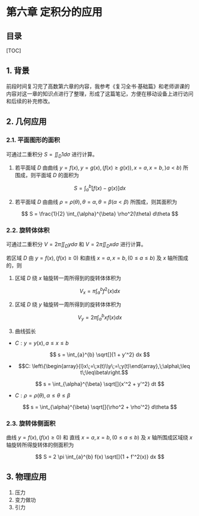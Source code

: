 # 第六章 定积分的应用

## 目录

[TOC]

## 1. 背景

前段时间复习完了高数第六章的内容，我参考《复习全书·基础篇》和老师讲课的内容对这一章的知识点进行了整理，形成了这篇笔记，方便在移动设备上进行访问和后续的补充修改。

## 2. 几何应用

### 2.1. 平面图形的面积

可通过二重积分 $S = \iint_D 1 d \sigma$ 进行计算。

1. 若平面域 $D$ 由曲线 $y = f(x), y=g(x), (f(x) \ge g(x)), x = a, x = b, )a < b)$ 所围成，则平面域 $D$ 的面积为

$$
S = \int_{a}^{b} [f(x) - g(x)] dx
$$

2. 若平面域 $D$ 由曲线 $\rho = \rho(\theta), \theta = \alpha, \theta = \beta(\alpha < \beta)$ 所围成，则其面积为

$$
S = \frac{1}{2} \int_{\alpha}^{\beta} \rho^2(\theta) d\theta
$$

### 2.2. 旋转体体积

可通过二重积分 $V =  2\pi \iint_D y d \sigma$ 和 $V =  2\pi \iint_D x d \sigma$ 进行计算。

若区域 $D$ 由 $y = f(x), (f(x) \ge 0)$ 和直线 $x = a, x = b, (0 \le a \le b)$ 及 $x$ 轴所围成的，则

1. 区域 $D$ 绕 $x$ 轴旋转一周所得到的旋转体体积为

$$
V_x = \pi \int_{a}^{b} f^2(x) dx
$$

2. 区域 $D$ 绕 $y$ 轴旋转一周所得到的旋转体体积为

$$
V_y = 2\pi \int_{a}^{b} xf(x) dx
$$

3. 曲线弧长

- $C: y = y(x), a \le x \le b$

$$
s = \int_{a}^{b} \sqrt[]{1 + y'^2}  dx
$$

- $$C: \left\{\begin{array}{l}x\;=\;x(t)\\y\;=\;y(t)\end{array},\;\alpha\;\leq t\;\leq\beta\right.$$

$$
s = \int_{\alpha}^{\beta} \sqrt[]{x'^2 + y'^2}  dt
$$

- $C: \rho = \rho(\theta), \alpha \le \theta \le \beta$

$$
s = \int_{\alpha}^{\beta} \sqrt[]{\rho^2 + \rho'^2}  d\theta
$$

### 2.3. 旋转体侧面积

曲线 $y = f(x), (f(x) \ge 0)$ 和 直线 $x = a, x = b, (0 \le a \le b)$ 及 $x$ 轴所围成区域绕 $x$ 轴旋转所得旋转体的侧面积为

$$
S = 2 \pi \int_{a}^{b} f(x) \sqrt[]{1 + f'^2(x)}  dx
$$

## 3. 物理应用

1. 压力
2. 变力做功
3. 引力
